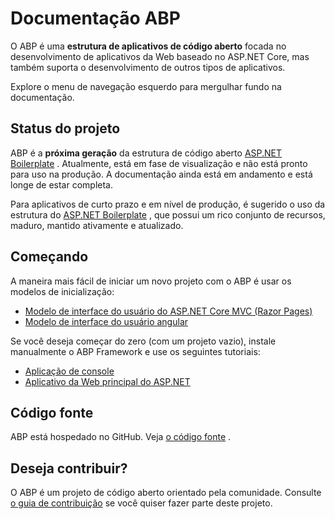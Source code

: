 # Documentação ABP

O ABP é uma **estrutura de aplicativos de código aberto** focada no desenvolvimento de aplicativos da Web baseado no ASP.NET Core, mas também suporta o desenvolvimento de outros tipos de aplicativos.

Explore o menu de navegação esquerdo para mergulhar fundo na documentação.

## Status do projeto

ABP é a **próxima geração** da estrutura de código aberto [ASP.NET Boilerplate](https://aspnetboilerplate.com/) . Atualmente, está em fase de visualização e não está pronto para uso na produção. A documentação ainda está em andamento e está longe de estar completa.

Para aplicativos de curto prazo e em nível de produção, é sugerido o uso da estrutura do [ASP.NET Boilerplate](https://aspnetboilerplate.com/) , que possui um rico conjunto de recursos, maduro, mantido ativamente e atualizado.

## Começando

A maneira mais fácil de iniciar um novo projeto com o ABP é usar os modelos de inicialização:

- [Modelo de interface do usuário do ASP.NET Core MVC (Razor Pages)](Getting-Started-AspNetCore-MVC-Template.md)
- [Modelo de interface do usuário angular](Getting-Started-Angular-Template.md)

Se você deseja começar do zero (com um projeto vazio), instale manualmente o ABP Framework e use os seguintes tutoriais:

- [Aplicação de console](Getting-Started-Console-Application.md)
- [Aplicativo da Web principal do ASP.NET](Getting-Started-AspNetCore-Application.md)

## Código fonte

ABP está hospedado no GitHub. Veja [o código fonte](https://github.com/abpframework/abp) .

## Deseja contribuir?

O ABP é um projeto de código aberto orientado pela comunidade. Consulte [o guia de contribuição](Contribution/Index.md) se você quiser fazer parte deste projeto.